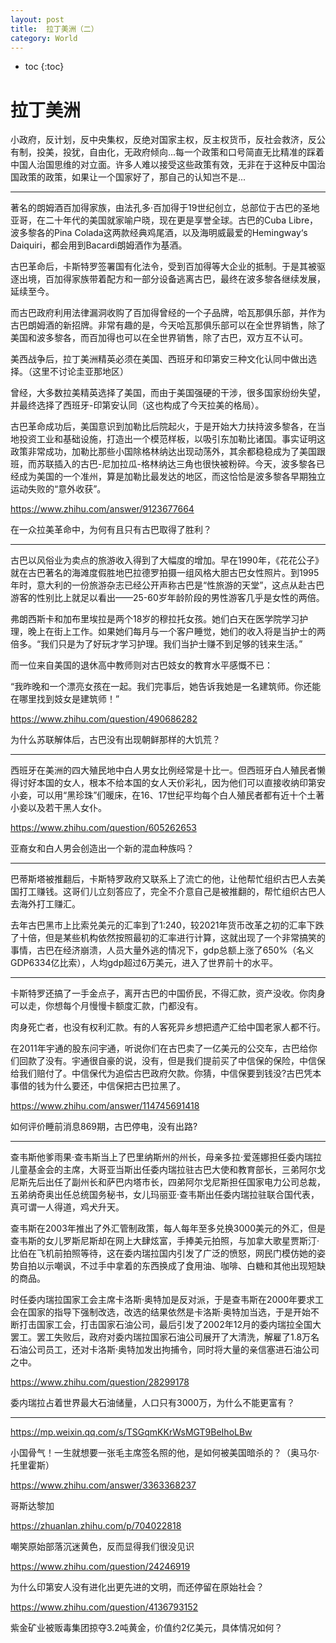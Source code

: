 ```yaml
---
layout: post
title:  拉丁美洲（二）
category: World 
---
```


* toc
{:toc}

# 拉丁美洲

小政府，反计划，反中央集权，反绝对国家主权，反主权货币，反社会救济，反公有制，投美，投犹，自由化，无政府倾向...每一个政策和口号简直无比精准的踩着中国人治国思维的对立面。许多人难以接受这些政策有效，无非在于这种反中国治国政策的政策，如果让一个国家好了，那自己的认知岂不是...

---

著名的朗姆酒百加得家族，由法孔多·百加得于19世纪创立，总部位于古巴的圣地亚哥，在二十年代的美国就家喻户晓，现在更是享誉全球。古巴的Cuba Libre，波多黎各的Pina Colada这两款经典鸡尾酒，以及海明威最爱的Hemingway‘s Daiquiri，都会用到Bacardi朗姆酒作为基酒。

古巴革命后，卡斯特罗签署国有化法令，受到百加得等大企业的抵制。于是其被驱逐出境，百加得家族带着配方和一部分设备逃离古巴，最终在波多黎各继续发展，延续至今。

而古巴政府利用法律漏洞收购了百加得曾经的一个子品牌，哈瓦那俱乐部，并作为古巴朗姆酒的新招牌。非常有趣的是，今天哈瓦那俱乐部可以在全世界销售，除了美国和波多黎各，而百加得也可以在全世界销售，除了古巴，双方互不认可。

美西战争后，拉丁美洲精英必须在美国、西班牙和印第安三种文化认同中做出选择。（这里不讨论圭亚那地区）

曾经，大多数拉美精英选择了美国，而由于美国强硬的干涉，很多国家纷纷失望，并最终选择了西班牙-印第安认同（这也构成了今天拉美的格局）。

古巴革命成功后，美国意识到加勒比后院起火，于是开始大力扶持波多黎各，在当地投资工业和基础设施，打造出一个模范样板，以吸引东加勒比诸国。事实证明这政策非常成功，加勒比那些小国除格林纳达出现动荡外，其余都稳稳成为了美国跟班，而苏联插入的古巴-尼加拉瓜-格林纳达三角也很快被粉碎。今天，波多黎各已经成为美国的一个准州，算是加勒比最发达的地区，而这恰恰是波多黎各早期独立运动失败的“意外收获”。

https://www.zhihu.com/answer/9123677664

在一众拉美革命中，为何有且只有古巴取得了胜利？

---

古巴以风俗业为卖点的旅游收入得到了大幅度的增加。早在1990年，《花花公子》就在古巴著名的海滩度假胜地巴拉德罗拍摄一组风格大胆古巴女性照片。到1995年时，意大利的一份旅游杂志已经公开声称古巴是“性旅游的天堂”，这点从赴古巴游客的性别比上就足以看出——25-60岁年龄阶段的男性游客几乎是女性的两倍。

弗朗西斯卡和加布里埃拉是两个18岁的穆拉托女孩。她们白天在医学院学习护理，晚上在街上工作。如果她们每月与一个客户睡觉，她们的收入将是当护士的两倍多。“我们只是为了好玩才学习护理。我们当护士赚不到足够的钱来生活。”

而一位来自美国的退休高中教师则对古巴妓女的教育水平感慨不已：

“我昨晚和一个漂亮女孩在一起。我们完事后，她告诉我她是一名建筑师。你还能在哪里找到妓女是建筑师！”

https://www.zhihu.com/question/490686282

为什么苏联解体后，古巴没有出现朝鲜那样的大饥荒？

---

西班牙在美洲的四大殖民地中白人男女比例经常是十比一。但西班牙白人殖民者懒得讨好本国的女人，根本不给本国的女人天价彩礼，因为他们可以直接收纳印第安小妾，可以用“黑珍珠”们暖床，在16、17世纪平均每个白人殖民者都有近十个土著小妾以及若干黑人女仆。

https://www.zhihu.com/question/605262653

亚裔女和白人男会创造出一个新的混血种族吗？

---

巴蒂斯塔被推翻后，卡斯特罗政府又联系上了流亡的他，让他帮忙组织古巴人去美国打工赚钱。这哥们儿立刻答应了，完全不介意自己是被推翻的，帮忙组织古巴人去海外打工赚汇。

去年古巴黑市上比索兑美元的汇率到了1:240，较2021年货币改革之初的汇率下跌了十倍，但是某些机构依然按照最初的汇率进行计算，这就出现了一个非常搞笑的事情，古巴在经济崩溃，人员大量外逃的情况下，gdp总额上涨了650%（名义GDP6334亿比索），人均gdp超过6万美元，进入了世界前十的水平。

---

卡斯特罗还搞了一手金点子，离开古巴的中国侨民，不得汇款，资产没收。你肉身可以走，你想每个月慢慢卡额度汇款，门都没有。

肉身死亡者，也没有权利汇款。有的人客死异乡想把遗产汇给中国老家人都不行。

在2011年宇通的股东问宇通，听说你们在古巴卖了一亿美元的公交车，古巴给你们回款了没有。宇通很自豪的说，没有，但是我们提前买了中信保的保险，中信保给我们赔付了。中信保代为追偿古巴政府欠款。你猜，中信保要到钱没?古巴凭本事借的钱为什么要还，中信保把古巴拉黑了。

https://www.zhihu.com/answer/114745691418

如何评价睡前消息869期，古巴停电，没有出路?

---

查韦斯他爹雨果·查韦斯当上了巴里纳斯州的州长，母亲多拉·爱莲娜担任委内瑞拉儿童基金会的主席，大哥亚当斯出任委内瑞拉驻古巴大使和教育部长，三弟阿尔戈尼斯先后出任了副州长和萨巴内塔市长，四弟阿尔戈尼斯担任国家电力公司总裁，五弟纳奇奥出任总统国务秘书，女儿玛丽亚·查韦斯出任委内瑞拉驻联合国代表，真可谓一人得道，鸡犬升天。

查韦斯在2003年推出了外汇管制政策，每人每年至多兑换3000美元的外汇，但是查韦斯的女儿罗斯尼斯却在网上大肆炫富，手捧美元拍照，与加拿大歌星贾斯汀·比伯在飞机前拍照等待，这在委内瑞拉国内引发了广泛的愤怒，网民门模仿她的姿势自拍以示嘲讽，不过手中拿着的东西换成了食用油、咖啡、白糖和其他出现短缺的商品。

时任委内瑞拉国家工会主席卡洛斯·奥特加是反对派，于是查韦斯在2000年要求工会在国家的指导下强制改选，改选的结果依然是卡洛斯·奥特加当选，于是开始不断打击国家工会，打击国家石油公司，最后引发了2002年12月的委内瑞拉全国大罢工。罢工失败后，政府对委内瑞拉国家石油公司展开了大清洗，解雇了1.8万名石油公司员工，还对卡洛斯·奥特加发出拘捕令，同时将大量的亲信塞进石油公司之中。

https://www.zhihu.com/question/28299178

委内瑞拉占着世界最大石油储量，人口只有3000万，为什么不能更富有？

---

https://mp.weixin.qq.com/s/TSGqmKKrWsMGT9BeIhoLBw

小国骨气！一生就想要一张毛主席签名照的他，是如何被美国暗杀的？（奥马尔·托里霍斯）

https://www.zhihu.com/answer/3363368237

哥斯达黎加

https://zhuanlan.zhihu.com/p/704022818

嘲笑原始部落沉迷黄色，反而显得我们很没见识

https://www.zhihu.com/question/24246919

为什么印第安人没有进化出更先进的文明，而还停留在原始社会？

https://www.zhihu.com/question/4136793152

紫金矿业被贩毒集团掠夺3.2吨黄金，价值约2亿美元，具体情况如何？
